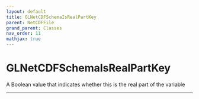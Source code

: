 ```yaml
---
layout: default
title: GLNetCDFSchemaIsRealPartKey
parent: NetCDFFile
grand_parent: Classes
nav_order: 11
mathjax: true
---
```


#  GLNetCDFSchemaIsRealPartKey

A Boolean value that indicates whether this is the real part of the variable


---

